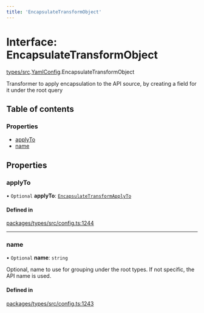 ```yaml
---
title: 'EncapsulateTransformObject'
---
```


# Interface: EncapsulateTransformObject

[types/src](../modules/types_src).[YamlConfig](../modules/types_src.YamlConfig).EncapsulateTransformObject

Transformer to apply encapsulation to the API source, by creating a field for it under the root query

## Table of contents

### Properties

- [applyTo](types_src.YamlConfig.EncapsulateTransformObject#applyto)
- [name](types_src.YamlConfig.EncapsulateTransformObject#name)

## Properties

### applyTo

• `Optional` **applyTo**: [`EncapsulateTransformApplyTo`](types_src.YamlConfig.EncapsulateTransformApplyTo)

#### Defined in

[packages/types/src/config.ts:1244](https://github.com/Urigo/graphql-mesh/blob/master/packages/types/src/config.ts#L1244)

___

### name

• `Optional` **name**: `string`

Optional, name to use for grouping under the root types. If not specific, the API name is used.

#### Defined in

[packages/types/src/config.ts:1243](https://github.com/Urigo/graphql-mesh/blob/master/packages/types/src/config.ts#L1243)
